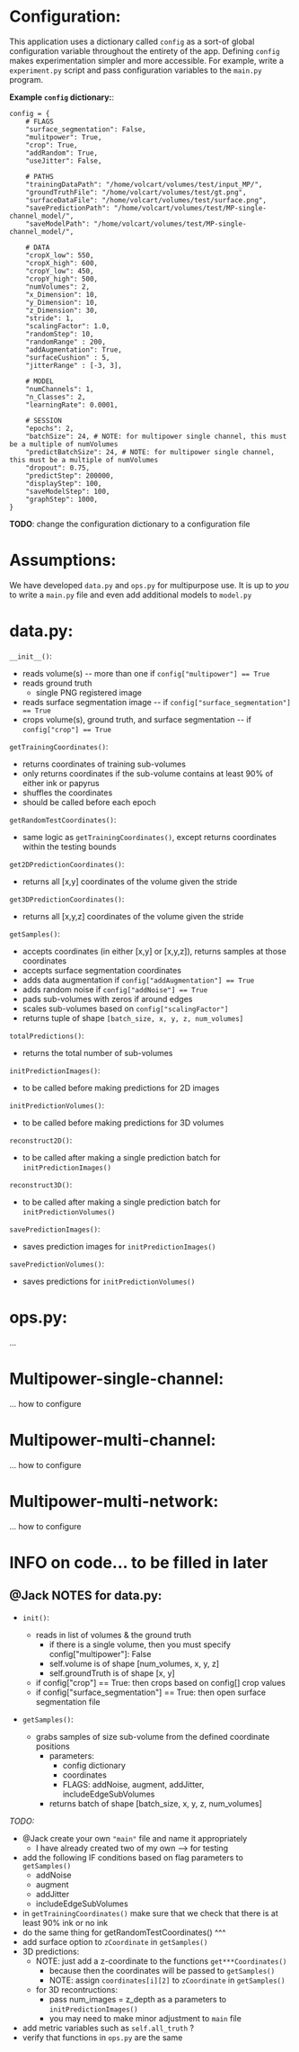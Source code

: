 # Configuration:

This application uses a dictionary called `config` as a sort-of global configuration variable throughout the entirety of the app. Defining `config` makes experimentation simpler and more accessible. For example, write a `experiment.py` script and pass configuration variables to the `main.py` program.

**Example `config` dictionary:**:
```
config = {
    # FLAGS
    "surface_segmentation": False,
    "mulitpower": True,
    "crop": True,
    "addRandom": True,
    "useJitter": False,

    # PATHS
    "trainingDataPath": "/home/volcart/volumes/test/input_MP/",
    "groundTruthFile": "/home/volcart/volumes/test/gt.png",
    "surfaceDataFile": "/home/volcart/volumes/test/surface.png",
    "savePredictionPath": "/home/volcart/volumes/test/MP-single-channel_model/",
    "saveModelPath": "/home/volcart/volumes/test/MP-single-channel_model/",

    # DATA
    "cropX_low": 550,
    "cropX_high": 600,
    "cropY_low": 450,
    "cropY_high": 500,
    "numVolumes": 2,
    "x_Dimension": 10,
    "y_Dimension": 10,
    "z_Dimension": 30,
    "stride": 1,
    "scalingFactor": 1.0,
    "randomStep": 10,
    "randomRange" : 200,
    "addAugmentation": True,
    "surfaceCushion" : 5,
    "jitterRange" : [-3, 3],

    # MODEL
    "numChannels": 1,
    "n_Classes": 2,
    "learningRate": 0.0001,

    # SESSION
    "epochs": 2,
    "batchSize": 24, # NOTE: for multipower single channel, this must be a multiple of numVolumes
    "predictBatchSize": 24, # NOTE: for multipower single channel, this must be a multiple of numVolumes
    "dropout": 0.75,
    "predictStep": 200000,
    "displayStep": 100,
    "saveModelStep": 100,
    "graphStep": 1000,
}
```

**TODO**: change the configuration dictionary to a configuration file

# Assumptions:

We have developed `data.py` and `ops.py` for multipurpose use. It is up to *you* to write a `main.py` file and even add additional models to `model.py`

# data.py:

`__init__()`:
  - reads volume(s) -- more than one if `config["multipower"] == True`
  - reads ground truth
    - single PNG registered image
  - reads surface segmentation image -- if `config["surface_segmentation"] == True`
  - crops volume(s), ground truth, and surface segmentation -- if `config["crop"] == True`

`getTrainingCoordinates()`:
  - returns coordinates of training sub-volumes
  - only returns coordinates if the sub-volume contains at least 90% of either ink or papyrus
  - shuffles the coordinates
  - should be called before each epoch

`getRandomTestCoordinates()`:
  - same logic as `getTrainingCoordinates()`, except returns coordinates within the testing bounds

`get2DPredictionCoordinates()`:
  - returns all [x,y] coordinates of the volume given the stride

`get3DPredictionCoordinates()`:
  - returns all [x,y,z] coordinates of the volume given the stride

`getSamples()`:
  - accepts coordinates (in either [x,y] or [x,y,z]), returns samples at those coordinates
  - accepts surface segmentation coordinates
  - adds data augmentation if `config["addAugmentation"] == True`
  - adds random noise if `config["addNoise"] == True`
  - pads sub-volumes with zeros if around edges
  - scales sub-volumes based on `config["scalingFactor"]`
  - returns tuple of shape `[batch_size, x, y, z, num_volumes]`

`totalPredictions()`:
  - returns the total number of sub-volumes

`initPredictionImages()`:
  - to be called before making predictions for 2D images

`initPredictionVolumes()`:
  - to be called before making predictions for 3D volumes

`reconstruct2D()`:
  - to be called after making a single prediction batch for `initPredictionImages()`

`reconstruct3D()`:
  - to be called after making a single prediction batch for `initPredictionVolumes()`

`savePredictionImages()`:
  - saves prediction images for `initPredictionImages()`

`savePredictionVolumes()`:
  - saves predictions for `initPredictionVolumes()`

# ops.py:

...

# Multipower-single-channel:

... how to configure

# Multipower-multi-channel:

... how to configure

# Multipower-multi-network:

... how to configure


# INFO on code... to be filled in later

## @Jack NOTES for data.py:
- `init()`:
  - reads in list of volumes & the ground truth
    - if there is a single volume, then you must specify config["multipower"]: False
    - self.volume is of shape [num_volumes, x, y, z]
    - self.groundTruth is of shape [x, y]
  - if config["crop"] == True: then crops based on config[] crop values
  - if config["surface_segmentation"] == True: then open surface segmentation file


- `getSamples()`:
  - grabs samples of size sub-volume from the defined coordinate positions
    - parameters:
      - config dictionary
      - coordinates
      - FLAGS: addNoise, augment, addJitter, includeEdgeSubVolumes
    - returns batch of shape [batch_size, x, y, z, num_volumes]

*TODO:*
- @Jack create your own `"main"` file and name it appropriately
  - I have already created two of my own --> for testing
- add the following IF conditions based on flag parameters to `getSamples()`
  - addNoise
  - augment
  - addJitter
  - includeEdgeSubVolumes
- in `getTrainingCoordinates()` make sure that we check that there is at least 90% ink or no ink
- do the same thing for getRandomTestCoordinates() ^^^
- add surface option to `zCoordinate` in `getSamples()`
- 3D predictions:
  - NOTE: just add a z-coordinate to the functions `get***Coordinates()`
    - because then the coordinates will be passed to `getSamples()`
    - NOTE: assign `coordinates[i][2]` to `zCoordinate` in `getSamples()`
  - for 3D recontructions:
    - pass num_images = z_depth as a parameters to `initPredictionImages()`
    - you may need to make minor adjustment to `main` file
- add metric variables such as `self.all_truth` ?
- verify that functions in `ops.py` are the same

